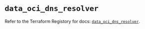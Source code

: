 # `data_oci_dns_resolver`

Refer to the Terraform Registory for docs: [`data_oci_dns_resolver`](https://registry.terraform.io/providers/oracle/oci/6.18.0/docs/data-sources/dns_resolver).
